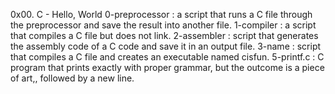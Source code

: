 0x00. C - Hello, World 
0-preprocessor : a script that runs a C file through the preprocessor and save the result into another file.
1-compiler : a script that compiles a C file but does not link.
2-assembler : script that generates the assembly code of a C code and save it in an output file.
3-name :  script that compiles a C file and creates an executable named cisfun.
5-printf.c : C program that prints exactly with proper grammar, but the outcome is a piece of art,, followed by a new line.
